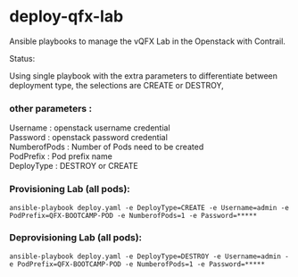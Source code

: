 # deploy-qfx-lab
Ansible playbooks to manage the vQFX Lab in the Openstack with Contrail.

Status:

Using single playbook with the extra parameters to differentiate between deployment type, the selections are CREATE or DESTROY,

### other parameters :

Username : openstack username credential <br>
Password : openstack password credential <br>
NumberofPods : Number of Pods need to be created <br>
PodPrefix    : Pod prefix name <br>
DeployType   : DESTROY or CREATE <br>


### Provisioning Lab (all pods):

```
ansible-playbook deploy.yaml -e DeployType=CREATE -e Username=admin -e PodPrefix=QFX-BOOTCAMP-POD -e NumberofPods=1 -e Password=*****
```

### Deprovisioning Lab (all pods):

```
ansible-playbook deploy.yaml -e DeployType=DESTROY -e Username=admin -e PodPrefix=QFX-BOOTCAMP-POD -e NumberofPods=1 -e Password=*****
```
